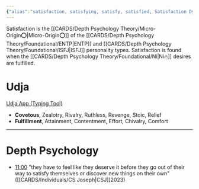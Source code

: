 ```yaml
---
{"alias":"satisfaction, satisfying, satisfy, satisfied, Satisfaction Dyad, content","dg-publish":true,"permalink":"/cards/depth-psychology-theory/satisfaction/","dgPassFrontmatter":true,"created":"2022-12-31T17:40:38.411+01:00","updated":"2023-05-26T20:02:59.569+02:00"}
---
```


Satisfaction is the [[CARDS/Depth Psychology Theory/Micro-Origin⭕\|Micro-Origin⭕]] of the [[CARDS/Depth Psychology Theory/Foundational/ENTP\|ENTP]] and [[CARDS/Depth Psychology Theory/Foundational/ISFJ\|ISFJ]] personality types. Satisfaction is found when the [[CARDS/Depth Psychology Theory/Foundational/Ni\|Ni🔥]] desires are fulfilled. 

# Udja
[Udja App (Typing Tool)](https://www.udja.app/#/)
- **Covetous**, Zealotry, Rivalry, Ruthless, Revenge, Stoic, Relief
- **Fulfillment**, Attainment, Contentment, Effort, Chivalry, Comfort
---
# Depth Psychology


<div class="transclusion internal-embed is-loaded"><div class="markdown-embed">



- [11:00](https://www.youtube.com/watch?v=keNewFwXxM8&t=660s) "they have to feel like they deserve it before they go out of their way to satisfy themselves or discover new things on their own" ([[CARDS/Individuals/CS Joseph\|CSJ]]2023) 

</div></div>




